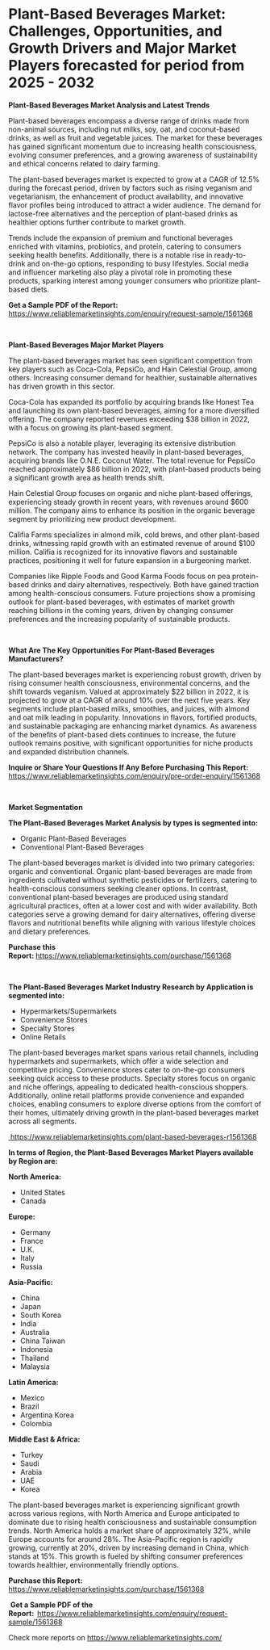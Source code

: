 <p><h1>Plant-Based Beverages Market: Challenges, Opportunities, and Growth Drivers and Major Market Players forecasted for period from 2025 - 2032</h1></p><p><strong>Plant-Based Beverages Market Analysis and Latest Trends</strong></p>
<p><p>Plant-based beverages encompass a diverse range of drinks made from non-animal sources, including nut milks, soy, oat, and coconut-based drinks, as well as fruit and vegetable juices. The market for these beverages has gained significant momentum due to increasing health consciousness, evolving consumer preferences, and a growing awareness of sustainability and ethical concerns related to dairy farming.</p><p>The plant-based beverages market is expected to grow at a CAGR of 12.5% during the forecast period, driven by factors such as rising veganism and vegetarianism, the enhancement of product availability, and innovative flavor profiles being introduced to attract a wider audience. The demand for lactose-free alternatives and the perception of plant-based drinks as healthier options further contribute to market growth.</p><p>Trends include the expansion of premium and functional beverages enriched with vitamins, probiotics, and protein, catering to consumers seeking health benefits. Additionally, there is a notable rise in ready-to-drink and on-the-go options, responding to busy lifestyles. Social media and influencer marketing also play a pivotal role in promoting these products, sparking interest among younger consumers who prioritize plant-based diets.</p></p>
<p><strong>Get a Sample PDF of the Report:&nbsp;</strong> <a href="https://www.reliablemarketinsights.com/enquiry/request-sample/1561368?utm_campaign=2010&utm_medium=2&utm_source=Github&utm_content=ia&utm_term=14022025&utm_id=plant-based-beverages">https://www.reliablemarketinsights.com/enquiry/request-sample/1561368</a></p>
<p>&nbsp;</p>
<p><strong>Plant-Based Beverages Major Market Players</strong></p>
<p><p>The plant-based beverages market has seen significant competition from key players such as Coca-Cola, PepsiCo, and Hain Celestial Group, among others. Increasing consumer demand for healthier, sustainable alternatives has driven growth in this sector.</p><p>Coca-Cola has expanded its portfolio by acquiring brands like Honest Tea and launching its own plant-based beverages, aiming for a more diversified offering. The company reported revenues exceeding $38 billion in 2022, with a focus on growing its plant-based segment.</p><p>PepsiCo is also a notable player, leveraging its extensive distribution network. The company has invested heavily in plant-based beverages, acquiring brands like O.N.E. Coconut Water. The total revenue for PepsiCo reached approximately $86 billion in 2022, with plant-based products being a significant growth area as health trends shift.</p><p>Hain Celestial Group focuses on organic and niche plant-based offerings, experiencing steady growth in recent years, with revenues around $600 million. The company aims to enhance its position in the organic beverage segment by prioritizing new product development.</p><p>Califia Farms specializes in almond milk, cold brews, and other plant-based drinks, witnessing rapid growth with an estimated revenue of around $100 million. Califia is recognized for its innovative flavors and sustainable practices, positioning it well for future expansion in a burgeoning market.</p><p>Companies like Ripple Foods and Good Karma Foods focus on pea protein-based drinks and dairy alternatives, respectively. Both have gained traction among health-conscious consumers. Future projections show a promising outlook for plant-based beverages, with estimates of market growth reaching billions in the coming years, driven by changing consumer preferences and the increasing popularity of sustainable products.</p></p>
<p>&nbsp;</p>
<p><strong>What Are The Key Opportunities For Plant-Based Beverages Manufacturers?</strong></p>
<p><p>The plant-based beverages market is experiencing robust growth, driven by rising consumer health consciousness, environmental concerns, and the shift towards veganism. Valued at approximately $22 billion in 2022, it is projected to grow at a CAGR of around 10% over the next five years. Key segments include plant-based milks, smoothies, and juices, with almond and oat milk leading in popularity. Innovations in flavors, fortified products, and sustainable packaging are enhancing market dynamics. As awareness of the benefits of plant-based diets continues to increase, the future outlook remains positive, with significant opportunities for niche products and expanded distribution channels.</p></p>
<p><strong>Inquire or Share Your Questions If Any Before Purchasing This Report:</strong> <a href="https://www.reliablemarketinsights.com/enquiry/pre-order-enquiry/1561368?utm_campaign=2010&utm_medium=2&utm_source=Github&utm_content=ia&utm_term=14022025&utm_id=plant-based-beverages">https://www.reliablemarketinsights.com/enquiry/pre-order-enquiry/1561368</a></p>
<p>&nbsp;</p>
<p><strong>Market Segmentation</strong></p>
<p><strong>The Plant-Based Beverages Market Analysis by types is segmented into:</strong></p>
<p><ul><li>Organic Plant-Based Beverages</li><li>Conventional Plant-Based Beverages</li></ul></p>
<p><p>The plant-based beverages market is divided into two primary categories: organic and conventional. Organic plant-based beverages are made from ingredients cultivated without synthetic pesticides or fertilizers, catering to health-conscious consumers seeking cleaner options. In contrast, conventional plant-based beverages are produced using standard agricultural practices, often at a lower cost and with wider availability. Both categories serve a growing demand for dairy alternatives, offering diverse flavors and nutritional benefits while aligning with various lifestyle choices and dietary preferences.</p></p>
<p><strong>Purchase this Report:&nbsp;</strong><a href="https://www.reliablemarketinsights.com/purchase/1561368?utm_campaign=2010&utm_medium=2&utm_source=Github&utm_content=ia&utm_term=14022025&utm_id=plant-based-beverages">https://www.reliablemarketinsights.com/purchase/1561368</a></p>
<p>&nbsp;</p>
<p><strong>The Plant-Based Beverages Market Industry Research by Application is segmented into:</strong></p>
<p><ul><li>Hypermarkets/Supermarkets</li><li>Convenience Stores</li><li>Specialty Stores</li><li>Online Retails</li></ul></p>
<p><p>The plant-based beverages market spans various retail channels, including hypermarkets and supermarkets, which offer a wide selection and competitive pricing. Convenience stores cater to on-the-go consumers seeking quick access to these products. Specialty stores focus on organic and niche offerings, appealing to dedicated health-conscious shoppers. Additionally, online retail platforms provide convenience and expanded choices, enabling consumers to explore diverse options from the comfort of their homes, ultimately driving growth in the plant-based beverages market across all segments.</p></p>
<p><a href="https://www.reliablemarketinsights.com/plant-based-beverages-r1561368?utm_campaign=2010&utm_medium=2&utm_source=Github&utm_content=ia&utm_term=14022025&utm_id=plant-based-beverages">&nbsp;https://www.reliablemarketinsights.com/plant-based-beverages-r1561368</a></p>
<p><strong>In terms of Region, the Plant-Based Beverages Market Players available by Region are:</strong></p>
<p>
    <p> <strong> North America: </strong>
        <ul>
            <li>United States</li>
            <li>Canada</li>
        </ul>
        </p> 
    <p> <strong> Europe: </strong>
        <ul>
            <li>Germany</li>
            <li>France</li>
            <li>U.K.</li>
            <li>Italy</li>
            <li>Russia</li>
        </ul>
        </p> 
    <p> <strong> Asia-Pacific: </strong>
        <ul>
            <li>China</li>
            <li>Japan</li>
            <li>South Korea</li>
            <li>India</li>
            <li>Australia</li>
            <li>China Taiwan</li>
            <li>Indonesia</li>
            <li>Thailand</li>
            <li>Malaysia</li>
        </ul>
        </p> 
    <p> <strong> Latin America: </strong>
        <ul>
            <li>Mexico</li>
            <li>Brazil</li>
            <li>Argentina Korea</li>
            <li>Colombia</li>
        </ul>
        </p> 
    <p> <strong> Middle East & Africa: </strong>
        <ul>
            <li>Turkey</li>
            <li>Saudi</li>
            <li>Arabia</li>
            <li>UAE</li>
            <li>Korea</li>
        </ul>
    </p>
    </p>
<p><p>The plant-based beverages market is experiencing significant growth across various regions, with North America and Europe anticipated to dominate due to rising health consciousness and sustainable consumption trends. North America holds a market share of approximately 32%, while Europe accounts for around 28%. The Asia-Pacific region is rapidly growing, currently at 20%, driven by increasing demand in China, which stands at 15%. This growth is fueled by shifting consumer preferences towards healthier, environmentally friendly options.</p></p>
<p><strong>Purchase this Report: </strong><a href="https://www.reliablemarketinsights.com/purchase/1561368?utm_campaign=2010&utm_medium=2&utm_source=Github&utm_content=ia&utm_term=14022025&utm_id=plant-based-beverages">https://www.reliablemarketinsights.com/purchase/1561368</a></p>
<p>&nbsp;<strong>Get a Sample PDF of the Report:&nbsp;&nbsp;</strong><a href="https://www.reliablemarketinsights.com/enquiry/request-sample/1561368?utm_campaign=2010&utm_medium=2&utm_source=Github&utm_content=ia&utm_term=14022025&utm_id=plant-based-beverages">https://www.reliablemarketinsights.com/enquiry/request-sample/1561368</a></p>
<p><strong></strong></p>
<p>Check more reports on <a href="https://www.reliablemarketinsights.com/?utm_campaign=2010&utm_medium=2&utm_source=Github&utm_content=ia&utm_term=14022025&utm_id=plant-based-beverages">https://www.reliablemarketinsights.com/</a></p>